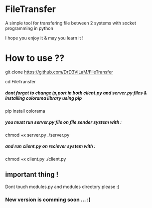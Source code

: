 # FileTransfer
A simple tool for transfering file between 2 systems with socket programming in python

I hope you enjoy it & may you learn it !





# How to use ??
git clone https://github.com/DrD3ViLaM/FileTransfer

cd FileTransfer


##### dont forget to change ip,port in both client.py and server.py files & installing colorama library using pip
pip install colorama
##### you must run server.py file on file sender system with :
chmod +x server.py
./server.py



##### and run client.py on reciever system with :
chmod +x client.py
./client.py

## important thing !

Dont touch modules.py and modules directory please :)

### New version is comming soon ... :)
